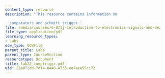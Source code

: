 ```yaml
---
content_type: resource
description: 'This resource contains information on

  comparators and schmitt trigger.'
file: /media/courses/6-071j-introduction-to-electronics-signals-and-measurement-spring-2006/21a872dd7d1404484735ee7aea55cc72_lab22_comptriggr.pdf
file_type: application/pdf
learning_resource_types:
- Labs
ocw_type: OCWFile
parent_title: Labs
parent_type: CourseSection
resourcetype: Document
title: lab22_comptriggr.pdf
uid: 21a872dd-7d14-0448-4735-ee7aea55cc72
---
```

